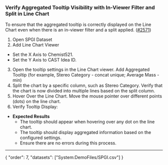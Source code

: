 ### Verify Aggregated Tooltip Visibility with In-Viewer Filter and Split in Line Chart

To ensure that the aggregated tooltip is correctly displayed on the Line Chart even when there is an in-viewer filter and a split applied. ([#2571](https://github.com/datagrok-ai/public/issues/2571)) 

1. Open SPGI Dataset
2. Add Line Chart Viewer
- Set the X Axis to Chemist521.
- Set the Y Axis to CAST Idea ID.
3. Open the tooltip settings in the Line Chart viewer. Add Aggregated Tooltip (for example, Stereo Category - concat unique; Average Mass - min)
4. Split the chart by a specific column, such as Stereo Category. Verify that the chart is now divided into multiple lines based on the split column.
5. Hover Over the Line Chart. Move the mouse pointer over different points (dots) on the line chart.
6. Verify Tooltip Display:
* **Expected Results**
  * The tooltip should appear when hovering over any dot on the line chart.
  * The tooltip should display aggregated information based on the configured settings.
  * Ensure there are no errors during this process.

---
{
"order": 7,
"datasets": ["System:DemoFiles/SPGI.csv"]
}
